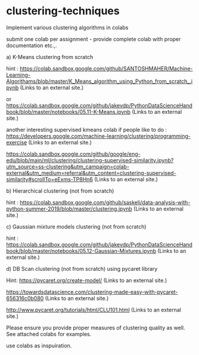 # clustering-techniques

Implement various clustering algorithms in colabs

 

submit one colab per assignment - provide complete colab with proper documentation etc.,. 

 

a) K-Means clustering from scratch

hint : https://colab.sandbox.google.com/github/SANTOSHMAHER/Machine-Learning-Algorithams/blob/master/K_Means_algorithm_using_Python_from_scratch_.ipynb (Links to an external site.)

or https://colab.sandbox.google.com/github/jakevdp/PythonDataScienceHandbook/blob/master/notebooks/05.11-K-Means.ipynb (Links to an external site.)

another interesting supervised kmeans colab if people like to do : https://developers.google.com/machine-learning/clustering/programming-exercise (Links to an external site.)

https://colab.sandbox.google.com/github/google/eng-edu/blob/main/ml/clustering/clustering-supervised-similarity.ipynb?utm_source=ss-clustering&utm_campaign=colab-external&utm_medium=referral&utm_content=clustering-supervised-similarity#scrollTo=eExms-TP8Hn6 (Links to an external site.)

 

b) Hierarchical clustering (not from scratch)

hint : https://colab.sandbox.google.com/github/saskeli/data-analysis-with-python-summer-2019/blob/master/clustering.ipynb (Links to an external site.)

c) Gaussian mixture models clustering (not from scratch)

 

hint : https://colab.sandbox.google.com/github/jakevdp/PythonDataScienceHandbook/blob/master/notebooks/05.12-Gaussian-Mixtures.ipynb (Links to an external site.)

 

d) DB Scan clustering (not from scratch) using pycaret library 

Hint: https://pycaret.org/create-model/ (Links to an external site.) 

https://towardsdatascience.com/clustering-made-easy-with-pycaret-656316c0b080 (Links to an external site.)

http://www.pycaret.org/tutorials/html/CLU101.html (Links to an external site.)

 

 

Please ensure you provide proper measures of clustering quality as well. See attached colabs for examples.

use colabs as inspuiration.

